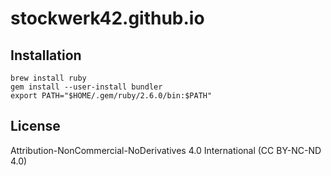 # stockwerk42.github.io

## Installation

```
brew install ruby
gem install --user-install bundler
export PATH="$HOME/.gem/ruby/2.6.0/bin:$PATH"
```

## License

Attribution-NonCommercial-NoDerivatives 4.0 International (CC BY-NC-ND 4.0)
